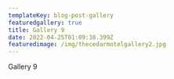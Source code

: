 ```yaml
---
templateKey: blog-post-gallery
featuredgallery: true
title: Gallery 9
date: 2022-04-25T01:09:38.399Z
featuredimage: /img/thecedarmotelgallery2.jpg
---
```

Gallery 9